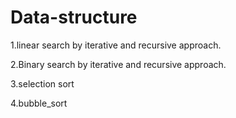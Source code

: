 # Data-structure
1.linear search by iterative and recursive approach.

2.Binary search by iterative and recursive approach.

3.selection sort

4.bubble_sort
